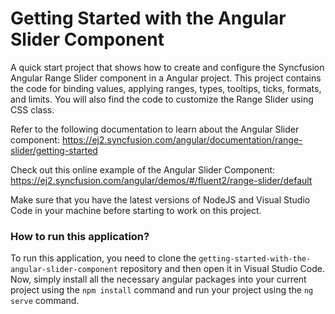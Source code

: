 # Getting Started with the Angular Slider Component
A quick start project that shows how to create and configure the Syncfusion Angular Range Slider component in a Angular project. This project contains the code for binding values, applying ranges, types, tooltips, ticks, formats, and limits. You will also find the code to customize the Range Slider using CSS class. 
 
Refer to the following documentation to learn about the Angular Slider component:
https://ej2.syncfusion.com/angular/documentation/range-slider/getting-started

Check out this online example of the Angular Slider Component:
https://ej2.syncfusion.com/angular/demos/#/fluent2/range-slider/default

Make sure that you have the latest versions of NodeJS and Visual Studio Code in your machine before starting to work on this project.

### How to run this application?
To run this application, you need to clone the `getting-started-with-the-angular-slider-component` repository and then open it in Visual Studio Code. Now, simply install all the necessary angular packages into your current project using the `npm install` command and run your project using the `ng serve` command.

